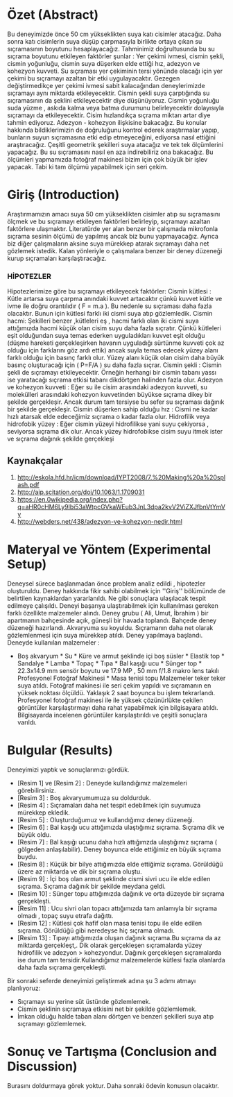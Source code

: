 # Özet (Abstract)
Bu deneyimizde önce 50 cm yükseklikten suya katı cisimler atacağız. Daha sonra katı cisimlerin suya düşüp çarpmasıyla birlikte ortaya çıkan su sıçramasının boyutunu hesaplayacağız. Tahminimiz doğrultusunda bu su sıçrama boyutunu etkileyen faktörler şunlar : Yer çekimi ivmesi, cismin şekli, cismin yoğunluğu, cismin suya düşerken elde ettiği hız, adezyon ve kohezyon kuvveti. Su sıçraması yer çekiminin tersi yönünde olacağı için yer çekimi bu sıçramayı azaltan bir etki uygulayacaktır. Gezegen değiştirmedikçe yer çekimi ivmesi sabit kalacağından deneylerimizde sıçramayı aynı miktarda etkileyecektir. Cismin şekli suya çarptığında su sıçramasının da şeklini etkileyecektir diye düşünüyoruz. Cismin yoğunluğu suda yüzme , askıda kalma veya batma durumunu belirleyecektir dolayısıyla sıçramayı da etkileyecektir. Cisim hızlandıkça sıçrama miktarı artar diye tahmin ediyoruz. Adezyon - kohezyon ilişkisine bakacağız. Bu konular hakkında bildiklerimizin de doğruluğunu kontrol ederek araştırmalar yapıp, bunların suyun sıçramasına etki edip etmeyeceğini, ediyorsa nasıl ettiğini araştıracağız. Çeşitli geometrik şekilleri suya atacağız ve tek tek ölçümlerini yapacağız. Bu su sıçramasını nasıl en aza indirebiliriz ona bakacağız. Bu ölçümleri yapmamızda fotoğraf makinesi bizim için çok büyük bir işlev yapacak. Tabi ki tam ölçümü yapabilmek için seri çekim.
 
# Giriş (Introduction)
Araştırmamızın amacı suya 50 cm yükseklikten cisimler atıp su sıçramasını ölçmek ve bu sıçramayı etkileyen faktörleri belirleyip, sıçramayı azaltan faktörlere ulaşmaktır. Literatürde yer alan benzer bir çalışmada mikrofonla sıçrama sesinin ölçümü de yapılmış ancak biz bunu yapmayacağız. Ayrıca biz diğer çalışmaların aksine suya mürekkep atarak sıçramayı daha net gözlemek istedik. Kalan yönleriyle o çalışmalara benzer bir deney düzeneği kurup sıçramaları karşılaştıracağız. 

### HİPOTEZLER 
Hipotezlerimize göre bu sıçramayı etkileyecek faktörler:
Cismin kütlesi : Kütle artarsa suya çarpma anındaki kuvvet artacaktır çünkü kuvvet kütle ve ivme ile doğru orantılıdır ( F = m.a ). Bu nedenle su sıçraması daha fazla olacaktır. Bunun için kütlesi farklı iki cismi suya atıp gözlemledik. 
Cismin hacmi: Şekilleri benzer ,kütleleri eş , hacmi farklı olan iki cismi suya attığımızda hacmi küçük olan cisim suyu daha fazla sıçratır. Çünkü kütleleri eşit olduğundan suya temas ederken uyguladıkları kuvvet eşit olduğu (düşme hareketi gerçekleşirken havanın uyguladığı sürtünme kuvveti çok az olduğu için farklarını göz ardı ettik) ancak suyla temas edecek yüzey alanı farklı olduğu için basınç farklı olur. Yüzey alanı küçük olan cisim daha büyük basınç oluşturacağı için ( P=F/A ) su daha fazla sıçrar.
Cismin şekli : Cismin şekli de sıçramayı etkileyecektir. Örneğin herhangi bir cismin tabanı yassı ise yaratacağı sıçrama etkisi tabanı dikdörtgen halinden fazla olur. 
Adezyon ve kohezyon kuvveti : Eğer su ile cisim arasındaki adezyon kuvveti, su molekülleri arasındaki kohezyon kuvvetinden büyükse sıçrama dikey bir şekilde gerçekleşir. Ancak durum tam tersiyse bu sefer su sıçraması dağınık bir şekilde gerçekleşir. 
Cismin düşerken sahip olduğu hız : Cismi ne kadar hızlı atarsak elde edeceğimiz sıçrama o kadar fazla olur. Hidrofilik veya hidrofobik yüzey : Eğer cismin yüzeyi hidrofilikse yani suyu çekiyorsa , seviyorsa sıçrama dik olur. Ancak yüzey hidrofobikse cisim suyu itmek ister ve sıçrama dağınık şekilde gerçekleşi

## Kaynakçalar  
1. http://eskola.hfd.hr/icm/download/IYPT2008/7.%20Making%20a%20splash.pdf
2. http://aip.scitation.org/doi/10.1063/1.1709031
3. https://en.0wikipedia.org/index.php?q=aHR0cHM6Ly9lbi53aWtpcGVkaWEub3JnL3dpa2kvV2ViZXJfbnVtYmVy
4. http://webders.net/438/adezyon-ve-kohezyon-nedir.html

# Materyal ve Yöntem (Experimental Setup)

 Deneysel sürece başlanmadan önce problem analiz edildi , hipotezler oluşturuldu. Deney hakkında fikir sahibi olabilmek için ''Giriş'' bölümünde de belirtilen kaynaklardan yararlanıldı. Ne gibi sonuçlara ulaşılacak tespit edilmeye çalışıldı. Deneyi başarıya ulaştırabilmek için kullanılması gereken farklı özellikte malzemeler alındı. Deney grubu ( Ali, Umut, İbrahim ) bir apartmanın bahçesinde açık, güneşli bir havada toplandı. Bahçede deney düzeneği hazırlandı. Akvaryuma su koyuldu. Sıçramanın daha net olarak gözlemlenmesi için suya mürekkep atıldı. Deney yapılmaya başlandı. Deneyde kullanılan malzemeler :
* Boş akvaryum * Su * Küre ve armut şeklinde içi boş süsler * Elastik top * Sandalye * Lamba * Topaç * Tıpa * Bal kaşığı ucu * Sünger top  * 22.3x14.9 mm sensör boyutu ve 17.9 MP , 50 mm f/1.8 makro lens takılı Profesyonel Fotoğraf Makinesi  * Masa tenisi topu
 Malzemeler teker teker suya atıldı. Fotoğraf makinesi ile seri çekim yapıldı ve sıçramanın en yüksek noktası ölçüldü. Yaklaşık 2 saat boyunca bu işlem tekrarlandı. Profesyonel fotoğraf makinesi ile ile yüksek çözünürlükte çekilen görüntüler karşılaştırmayı daha rahat yapabilmek için bilgisayara atıldı. Bilgisayarda incelenen görüntüler karşılaştırıldı ve çeşitli sonuçlara varıldı.

# Bulgular (Results)
Deneyimizi yaptık ve sonuçlarımızı gördük.
* [Resim 1] ve [Resim 2] : Deneyde kullandığımız malzemeleri görebilirsiniz.
* [Resim 3] : Boş akvaryumumuza su doldurduk.
* [Resim 4] : Sıçramaları daha net tespit edebilmek için suyumuza mürekkep ekledik.
* [Resim 5] : Oluşturduğumuz ve kullandığımız deney düzeneği.
* [Resim 6] : Bal kaşığı ucu attığımızda ulaştığımız sıçrama. Sıçrama dik ve büyük oldu.
* [Resim 7] : Bal kaşığı ucunu daha hızlı attığımzda ulaştığımız sıçrama ( gölgeden anlaşılabilir). Deney boyunca elde ettiğimiz en büyük sıçrama buydu.
* [Resim 8] : Küçük bir bilye attığımızda elde ettiğimiz sıçrama. Görüldüğü üzere az miktarda ve dik bir sıçrama oluştu.
* [Resim 9] : İçi boş olan armut şeklinde cismi sivri ucu ile elde edilen sıçrama. Sıçrama dağınık bir şekilde meydana geldi.
* [Resim 10] : Sünger topu attığımızda dağınık ve orta düzeyde bir sıçrama gerçekleşti.
* [Resim 11] : Ucu sivri olan topacı attığımızda tam anlamıyla bir sıçrama olmadı , topaç suyu etrafa dağıttı.
* [Resim 12] : Kütlesi çok hafif olan masa tenisi topu ile elde edilen sıçrama. Görüldüğü gibi neredeyse hiç sıçrama olmadı.
* [Resim 13] : Tıpayı attığımızda oluşan dağınık sıçrama.Bu sıçrama da az miktarda gerçekleşt,.
Dik olarak gerçekleşen sıçramalarda yüzey hidrofilik ve adezyon > kohezyondur. Dağınık gerçekleşen sıçramalarda ise durum tam tersidir.Kullandığımız malzemelerde kütlesi fazla olanlarda daha fazla sıçrama gerçekleşti.

Bir sonraki seferde deneyimizi geliştirmek adına şu 3 adımı atmayı planlıyoruz:
* Sıçramayı su yerine süt üstünde gözlemlemek.
* Cismin şeklinin sıçramaya etkisini net bir şekilde gözlemlemek.
* İmkan olduğu halde taban alanı dörtgen ve benzeri şekilleri suya atıp sıçramayı gözlemlemek.

# Sonuç ve Tartışma (Conclusion and Discussion) 
Burasını doldurmaya görek yoktur. Daha sonraki ödevin konusun olacaktır. 
